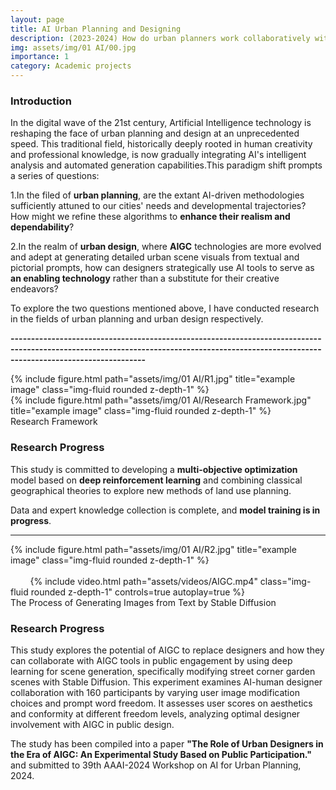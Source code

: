 ```yaml
---
layout: page
title: AI Urban Planning and Designing
description: (2023-2024) How do urban planners work collaboratively with AI tools?
img: assets/img/01 AI/00.jpg
importance: 1
category: Academic projects
---
```


### **Introduction**
In the digital wave of the 21st century, Artificial Intelligence technology is reshaping the face of urban planning and design at an unprecedented speed. This traditional field, historically deeply rooted in human creativity and professional knowledge, is now gradually integrating AI's intelligent analysis and automated generation capabilities.This paradigm shift prompts a series of questions: 

1.In the filed of **urban planning**, are the extant AI-driven methodologies sufficiently attuned to our cities' needs and developmental trajectories? How might we refine these algorithms to **enhance their realism and dependability**? 

2.In the realm of **urban design**, where **AIGC** technologies are more evolved and adept at generating detailed urban scene visuals from textual and pictorial prompts, how can designers strategically use AI tools to serve as **an enabling technology** rather than a substitute for their creative endeavors?

To explore the two questions mentioned above, I have conducted research in the fields of urban planning and urban design respectively.

**-----------------------------------------------------------------------------------------------------------------------------------------------------------------------------------------**

<div class="row">
    <div class="col-sm mt-3 mt-md-0">
        {% include figure.html path="assets/img/01 AI/R1.jpg" title="example image" class="img-fluid rounded z-depth-1" %}
    </div>
</div>
<div class="row">
    <div class="col-sm mt-3 mt-md-0">
        {% include figure.html path="assets/img/01 AI/Research Framework.jpg" title="example image" class="img-fluid rounded z-depth-1" %}
    </div>
</div>
<div class="caption">
    Research Framework
</div>


### **Research Progress** 
This study is committed to developing a **multi-objective optimization** model based on **deep reinforcement learning** and combining classical geographical theories to explore new methods of land use planning.

Data and expert knowledge collection is complete, and **model training is in progress**.

-----------------------------------------------------------------------------------------------------------------------------------------------------------------------------------------------------------------------------------------------------------------------

<div class="caption">
     
</div>

<div class="row">
    <div class="col-sm mt-3 mt-md-0">
        {% include figure.html path="assets/img/01 AI/R2.jpg" title="example image" class="img-fluid rounded z-depth-1" %}
    </div>
</div>


<div class="row mt-3">
    <div class="col-sm mt-3 mt-md-0">
        {% include video.html path="assets/videos/AIGC.mp4" class="img-fluid rounded z-depth-1" controls=true autoplay=true %}
    </div>
</div>
<div class="caption">
   The Process of Generating Images from Text by Stable Diffusion
</div>

### **Research Progress** 
This study explores the potential of AIGC to replace designers and how they can collaborate with AIGC tools in public engagement by using deep learning for scene generation, specifically modifying street corner garden scenes with Stable Diffusion. This experiment examines AI-human designer collaboration with 160 participants by varying user image modification choices and prompt word freedom. It assesses user scores on aesthetics and conformity at different freedom levels, analyzing optimal designer involvement with AIGC in public design. 

The study has been compiled into a paper **"The Role of Urban Designers in the Era of AIGC: An Experimental Study Based on Public Participation."** and submitted to 39th AAAI-2024 Workshop on AI for Urban Planning, 2024.